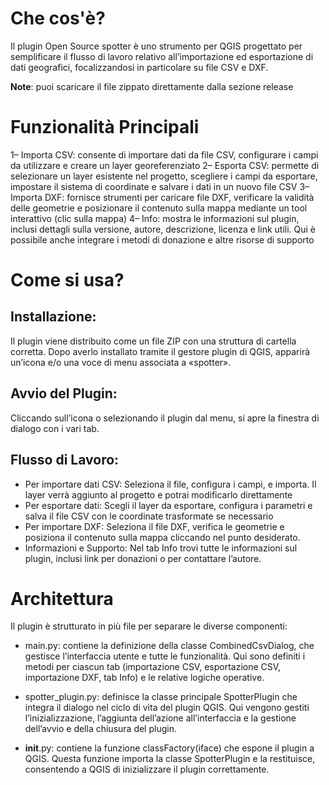 # Che cos'è?

Il plugin Open Source spotter è uno strumento per QGIS progettato per semplificare il flusso di lavoro relativo all’importazione ed esportazione di dati geografici, focalizzandosi in particolare su file CSV e DXF.

**Note**: puoi scaricare il file zippato direttamente dalla sezione release

# Funzionalità Principali

1– Importa CSV: consente di importare dati da file CSV, configurare i campi da utilizzare e creare un layer georeferenziato
2– Esporta CSV: permette di selezionare un layer esistente nel progetto, scegliere i campi da esportare, impostare il sistema di coordinate e salvare i dati in un nuovo file CSV
3– Importa DXF: fornisce strumenti per caricare file DXF, verificare la validità delle geometrie e posizionare il contenuto sulla mappa mediante un tool interattivo (clic sulla mappa)
4– Info: mostra le informazioni sul plugin, inclusi dettagli sulla versione, autore, descrizione, licenza e link utili. Qui è possibile anche integrare i metodi di donazione e altre risorse di supporto


# Come si usa?

## Installazione:
Il plugin viene distribuito come un file ZIP con una struttura di cartella corretta. Dopo averlo installato tramite il gestore plugin di QGIS, apparirà un’icona e/o una voce di menu associata a «spotter».

## Avvio del Plugin:

Cliccando sull’icona o selezionando il plugin dal menu, si apre la finestra di dialogo con i vari tab.

## Flusso di Lavoro:

- Per importare dati CSV: Seleziona il file, configura i campi, e importa. Il layer verrà aggiunto al progetto e potrai modificarlo direttamente
- Per esportare dati: Scegli il layer da esportare, configura i parametri e salva il file CSV con le coordinate trasformate se necessario
- Per importare DXF: Seleziona il file DXF, verifica le geometrie e posiziona il contenuto sulla mappa cliccando nel punto desiderato.
- Informazioni e Supporto: Nel tab Info trovi tutte le informazioni sul plugin, inclusi link per donazioni o per contattare l’autore.

# Architettura

Il plugin è strutturato in più file per separare le diverse componenti:

- main.py: contiene la definizione della classe CombinedCsvDialog, che gestisce l’interfaccia utente e tutte le funzionalità. Qui sono definiti i metodi per ciascun tab (importazione CSV, esportazione CSV, importazione DXF, tab Info) e le relative logiche operative.

- spotter_plugin.py: definisce la classe principale SpotterPlugin che integra il dialogo nel ciclo di vita del plugin QGIS. Qui vengono gestiti l’inizializzazione, l’aggiunta dell’azione all’interfaccia e la gestione dell’avvio e della chiusura del plugin.

- __init__.py: contiene la funzione classFactory(iface) che espone il plugin a QGIS. Questa funzione importa la classe SpotterPlugin e la restituisce, consentendo a QGIS di inizializzare il plugin correttamente.



